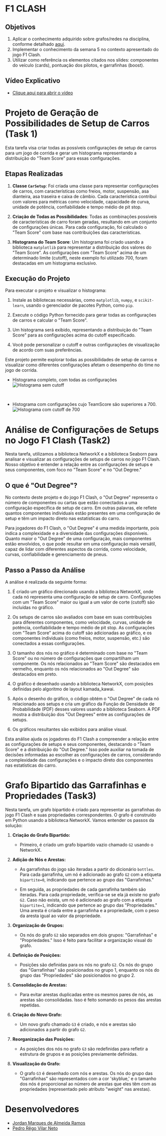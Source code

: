 # F1 CLASH

## Objetivos
1. Aplicar o conhecimento adquirido sobre grafos/redes na disciplina, conforme detalhado [aqui](https://github.com/ivanovitchm/datastructure).
2. Implementar o conhecimento da semana 5 no contexto apresentado do jogo F1 Clash.
3. Utilizar como referência os elementos citados nos slides: componentes do veículo (cards), pontuação dos pilotos, e garrafinhas (boost).

## Vídeo Explicativo 

- [Clique aqui para abrir o vídeo](https://drive.google.com/file/d/1GSrzdezdex4yOxh4UB9MsIRMhFxuxymt/view?usp=share_link)



# Projeto de Geração de Possibilidades de Setup de Carros (Task 1)

Esta tarefa visa criar todas as possíveis configurações de setup de carros para um jogo de corrida e gerar um histograma representando a distribuição do "Team Score" para essas configurações.

## Etapas Realizadas

1. **Classe `CarSetup`**: Foi criada uma classe para representar configurações de carros, com características como freios, motor, suspensão, asa dianteira, asa traseira e caixa de câmbio. Cada característica contribui com valores para métricas como velocidade, capacidade de curva, unidade de potência, confiabilidade e tempo médio de pit stop.

2. **Criação de Todas as Possibilidades**: Todas as combinações possíveis de características de carro foram geradas, resultando em um conjunto de configurações únicas. Para cada configuração, foi calculado o "Team Score" com base nas contribuições das características.

3. **Histograma do Team Score**: Um histograma foi criado usando a biblioteca `matplotlib` para representar a distribuição dos valores do "Team Score". As configurações com "Team Score" acima de um determinado limite (cutoff), neste exemplo foi utilizado 700, foram destacadas em um histograma exclusivo.

## Execução do Projeto

Para executar o projeto e visualizar o histograma:

1. Instale as bibliotecas necessárias, como `matplotlib`, `numpy`, e `scikit-learn`, usando o gerenciador de pacotes Python, como `pip`.

2. Execute o código Python fornecido para gerar todas as configurações de carros e calcular o "Team Score".

3. Um histograma será exibido, representando a distribuição do "Team Score" para as configurações acima do cutoff especificado.

4. Você pode personalizar o cutoff e outras configurações de visualização de acordo com suas preferências.

Este projeto permite explorar todas as possibilidades de setup de carros e visualizar como diferentes configurações afetam o desempenho do time no jogo de corrida.

- Histograma completo, com todas as configurações
![Histograma sem cutoff](https://github.com/pedrorvn/ED2/blob/65d4972c6b1f96b30a14bd0a7f17eb8d7388627d/images/Histograma_SemCutoff.png)

<br>

 - Histograma com configurações cujo TeamScore são superiores a 700.
![Histograma com cutoff de 700](https://github.com/pedrorvn/ED2/blob/65d4972c6b1f96b30a14bd0a7f17eb8d7388627d/images/Histograma_ComCutoff.png)


# Análise de Configurações de Setups no Jogo F1 Clash (Task2)

Nesta tarefa, utilizamos a biblioteca NetworkX e a biblioteca Seaborn para analisar e visualizar as configurações de setups de carros no jogo F1 Clash. Nosso objetivo é entender a relação entre as configurações de setups e seus componentes, com foco no "Team Score" e no "Out Degree."

## O que é "Out Degree"?

No contexto deste projeto e do jogo F1 Clash, o "Out Degree" representa o número de componentes ou cartas que estão conectados a uma configuração específica de setup de carro. Em outras palavras, ele reflete quantos componentes individuais estão presentes em uma configuração de setup e têm um impacto direto nas estatísticas do carro.

Para jogadores do F1 Clash, o "Out Degree" é uma medida importante, pois indica a complexidade e a diversidade das configurações disponíveis. Quanto maior o "Out Degree" de uma configuração, mais componentes estão envolvidos, o que pode resultar em uma configuração mais versátil, capaz de lidar com diferentes aspectos da corrida, como velocidade, curvas, confiabilidade e gerenciamento de pneus.

## Passo a Passo da Análise

A análise é realizada da seguinte forma:

1. É criado um gráfico direcionado usando a biblioteca NetworkX, onde cada nó representa uma configuração de setup de carro. Configurações com um "Team Score" maior ou igual a um valor de corte (cutoff) são incluídas no gráfico.

2. Os setups de carros são avaliados com base em suas contribuições para diferentes componentes, como velocidade, curvas, unidade de potência, confiabilidade e tempo médio de pit stop. As configurações com "Team Score" acima do cutoff são adicionadas ao gráfico, e os componentes individuais (como freios, motor, suspensão, etc.) são conectados a essas configurações.

3. O tamanho dos nós no gráfico é determinado com base no "Team Score" ou no número de configurações que compartilham um componente. Os nós relacionados ao "Team Score" são destacados em vermelho, enquanto os nós relacionados ao "Out Degree" são destacados em preto.

4. O gráfico é desenhado usando a biblioteca NetworkX, com posições definidas pelo algoritmo de layout kamada_kawai.

5. Após o desenho do gráfico, o código obtém o "Out Degree" de cada nó relacionado aos setups e cria um gráfico da Função de Densidade de Probabilidade (PDF) desses valores usando a biblioteca Seaborn. A PDF mostra a distribuição dos "Out Degrees" entre as configurações de setups.

6. Os gráficos resultantes são exibidos para análise visual.

Esta análise ajuda os jogadores do F1 Clash a compreender a relação entre as configurações de setups e seus componentes, destacando o "Team Score" e a distribuição do "Out Degree." Isso pode auxiliar na tomada de decisões informadas ao escolher as configurações de carros, considerando a complexidade das configurações e o impacto direto dos componentes nas estatísticas do carro.


# Grafo Bipartido das Garrafinhas e Propriedades (Task3)

Nesta tarefa, um grafo bipartido é criado para representar as garrafinhas do jogo F1 Clash e suas propriedades correspondentes. O grafo é construído em Python usando a biblioteca NetworkX. Vamos entender os passos da solução:

1. **Criação do Grafo Bipartido:**

   - Primeiro, é criado um grafo bipartido vazio chamado `G2` usando o NetworkX.

2. **Adição de Nós e Arestas:**

   - As garrafinhas do jogo são iteradas a partir do dicionário `bottles`. Para cada garrafinha, um nó é adicionado ao grafo `G2` com a etiqueta `bipartite=0`, indicando que pertence ao grupo das "Garrafinhas."

   - Em seguida, as propriedades de cada garrafinha também são iteradas. Para cada propriedade, verifica-se se ela já existe no grafo `G2`. Caso não exista, um nó é adicionado ao grafo com a etiqueta `bipartite=1`, indicando que pertence ao grupo das "Propriedades." Uma aresta é criada entre a garrafinha e a propriedade, com o peso da aresta igual ao valor da propriedade.

3. **Organização de Grupos:**

   - Os nós do grafo `G2` são separados em dois grupos: "Garrafinhas" e "Propriedades." Isso é feito para facilitar a organização visual do grafo.

4. **Definição de Posições:**

   - Posições são definidas para os nós no grafo `G2`. Os nós do grupo das "Garrafinhas" são posicionados no grupo 1, enquanto os nós do grupo das "Propriedades" são posicionados no grupo 2.

5. **Consolidação de Arestas:**

   - Para evitar arestas duplicadas entre os mesmos pares de nós, as arestas são consolidadas. Isso é feito somando os pesos das arestas repetidas.

6. **Criação do Novo Grafo:**

   - Um novo grafo chamado `G3` é criado, e nós e arestas são adicionados a partir do grafo `G2`.

7. **Reorganização das Posições:**

   - As posições dos nós no grafo `G3` são redefinidas para refletir a estrutura de grupos e as posições previamente definidas.

8. **Visualização do Grafo:**

   - O grafo `G3` é desenhado com nós e arestas. Os nós do grupo das "Garrafinhas" são representados com a cor 'skyblue,' e o tamanho dos nós é proporcional ao número de arestas que eles têm com as propriedades (representado pelo atributo "weight" nas arestas).


# Desenvolvedores

- [Jordan Marques de Almeida Ramos](https://github.com/jordanmaramos)
- [Pedro Rêgo Vilar Neto](https://github.com/pedrorvn)
